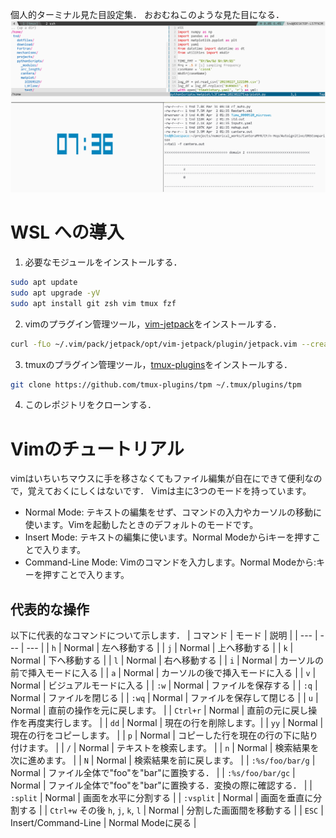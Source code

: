 個人的ターミナル見た目設定集．
おおむねこのような見た目になる．
![terminal](https://github.com/great-cactus/dotfiles/blob/main/terminal_view.png)

# WSL への導入

1. 必要なモジュールをインストールする．

```bash
sudo apt update
sudo apt upgrade -yV
sudo apt install git zsh vim tmux fzf
```

2. vimのプラグイン管理ツール，[vim-jetpack](https://github.com/tani/vim-jetpack)をインストールする．

```bash
curl -fLo ~/.vim/pack/jetpack/opt/vim-jetpack/plugin/jetpack.vim --create-dirs [https://raw.githubusercontent.com/tani/vim-jetpack/master/plugin/jetpack.vim](https://raw.githubusercontent.com/tani/vim-jetpack/master/plugin/jetpack.vim)
```

3. tmuxのプラグイン管理ツール，[tmux-plugins](https://github.com/tmux-plugins)をインストールする．

```bash
git clone https://github.com/tmux-plugins/tpm ~/.tmux/plugins/tpm
```

4. このレポジトリをクローンする．

# Vimのチュートリアル
vimはいちいちマウスに手を移さなくてもファイル編集が自在にできて便利なので，覚えておくにしくはないです．
Vimは主に3つのモードを持っています。
- Normal Mode: テキストの編集をせず、コマンドの入力やカーソルの移動に使います。Vimを起動したときのデフォルトのモードです。
- Insert Mode: テキストの編集に使います。Normal Modeからiキーを押すことで入ります。
- Command-Line Mode: Vimのコマンドを入力します。Normal Modeから:キーを押すことで入ります。
## 代表的な操作
以下に代表的なコマンドについて示します．
| コマンド | モード | 説明 |
| --- | --- | --- |
| `h` | Normal | 左へ移動する |
| `j` | Normal | 上へ移動する |
| `k` | Normal | 下へ移動する |
| `l` | Normal | 右へ移動する |
| `i` | Normal | カーソルの前で挿入モードに入る |
| `a` | Normal | カーソルの後で挿入モードに入る |
| `v` | Normal | ビジュアルモードに入る |
| `:w` | Normal | ファイルを保存する |
| `:q` | Normal | ファイルを閉じる |
| `:wq` | Normal | ファイルを保存して閉じる |
| `u` | Normal | 直前の操作を元に戻します。 |
| `Ctrl+r` | Normal | 直前の元に戻し操作を再度実行します。 |
| `dd` | Normal | 現在の行を削除します。|
| `yy` | Normal | 現在の行をコピーします。 |
| `p` | Normal | コピーした行を現在の行の下に貼り付けます。 |
| `/` | Normal | テキストを検索します。 |
| `n` | Normal | 検索結果を次に進めます。 |
| `N` | Normal | 検索結果を前に戻します。 |
| `:%s/foo/bar/g` | Normal | ファイル全体で"foo"を"bar"に置換する． |
| `:%s/foo/bar/gc` | Normal | ファイル全体で"foo"を"bar"に置換する．変換の際に確認する． |
| `:split` | Normal | 画面を水平に分割する |
| `:vsplit` | Normal | 画面を垂直に分割する |
| `Ctrl+w` その後 `h`, `j`, `k`, `l` | Normal | 分割した画面間を移動する |
| `ESC` | Insert/Command-Line | Normal Modeに戻る |
